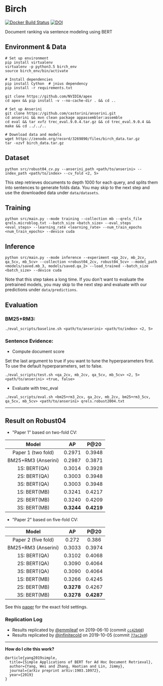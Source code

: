 # Birch
 
[ ![Docker Build Status](https://img.shields.io/docker/cloud/build/osirrc2019/birch.svg)](https://hub.docker.com/r/osirrc2019/birch)
[ ![DOI](https://zenodo.org/badge/DOI/10.5281/zenodo.3269890.svg)](https://doi.org/10.5281/zenodo.3269890)
 
 Document ranking via sentence modeling using BERT

## Environment & Data

```
# Set up environment
pip install virtualenv
virtualenv -p python3.5 birch_env
source birch_env/bin/activate

# Install dependencies
pip install Cython  # jnius dependency
pip install -r requirements.txt

git clone https://github.com/NVIDIA/apex
cd apex && pip install -v --no-cache-dir . && cd ..

# Set up Anserini
git clone https://github.com/castorini/anserini.git
cd anserini && mvn clean package appassembler:assemble
cd eval && tar xvfz trec_eval.9.0.4.tar.gz && cd trec_eval.9.0.4 && make && cd ../../..

# Download data and models
wget https://zenodo.org/record/3269890/files/birch_data.tar.gz
tar -xzvf birch_data.tar.gz
```

## Dataset

```
python src/robust04_cv.py --anserini_path <path/to/anserini> --index_path <path/to/index> --cv_fold <2, 5>
```

This step retrieves documents to depth 1000 for each query, and splits them into sentences to generate folds data. You may skip to the next step and use the downloaded data under `data/datasets`.

## Training

```
python src/main.py --mode training --collection mb --qrels_file qrels.microblog.txt --batch_size <batch_size> --eval_steps <eval_steps> --learning_rate <learning_rate> --num_train_epochs <num_train_epochs> --device cuda
```

## Inference

```
python src/main.py --mode inference --experiment <qa_2cv, mb_2cv, qa_5cv, mb_5cv> --collection <robust04_2cv, robust04_5cv> --model_path <models/saved.mb_3, models/saved.qa_2> --load_trained --batch_size <batch_size> --device cuda
```

Note that this step takes a long time. 
If you don't want to evaluate the pretrained models, you may skip to the next step and evaluate with our predictions under `data/predictions`.

## Evaluation

### BM25+RM3:

```
./eval_scripts/baseline.sh <path/to/anserini> <path/to/index> <2, 5>
```

### Sentence Evidence:

- Compute document score

Set the last argument to true if you want to tune the hyperparameters first.
To use the default hyperparameters, set to false.

```
./eval_scripts/test.sh <qa_2cv, mb_2cv, qa_5cv, mb_5cv> <2, 5> <path/to/anserini> <true, false>
```

- Evaluate with trec_eval

```
./eval_scripts/eval.sh <bm25+rm3_2cv, qa_2cv, mb_2cv, bm25+rm3_5cv, qa_5cv, mb_5cv> <path/to/anserini> qrels.robust2004.txt
```


---

## Result on Robust04
 
  - "Paper 1" based on two-fold CV:
 
|        Model        | AP     | P@20   |
|:-------------------:|:------:|:------:|
|  Paper 1 (two fold) | 0.2971 | 0.3948 |
| BM25+RM3 (Anserini) | 0.2987 | 0.3871 |         
|     1S: BERT(QA)    | 0.3014 | 0.3928 |         
|     2S: BERT(QA)    | 0.3003 | 0.3948 |         
|     3S: BERT(QA)    | 0.3003 | 0.3948 |         
|     1S: BERT(MB)    | 0.3241 | 0.4217 |         
|     2S: BERT(MB)    | 0.3240 | 0.4209 |         
|     3S: BERT(MB)    | **0.3244** | **0.4219** |   
 
 - "Paper 2" based on five-fold CV:
 
|        Model        | AP     | P@20   |
|:-------------------:|:------:|:------:|
| Paper 2 (five fold) |  0.272 |  0.386 |
| BM25+RM3 (Anserini) | 0.3033 | 0.3974 |         
|     1S: BERT(QA)    | 0.3102 | 0.4068 |         
|     2S: BERT(QA)    | 0.3090 | 0.4064 |         
|     3S: BERT(QA)    | 0.3090 | 0.4064 |         
|     1S: BERT(MB)    | 0.3266 | 0.4245 |         
|     2S: BERT(MB)    | **0.3278** | 0.4267 |         
|     3S: BERT(MB)    | **0.3278** | **0.4287** |         
 
 See this [paper](https://dl.acm.org/citation.cfm?id=3308781) for the exact fold settings.
 
### Replication Log

+ Results replicated by [@emmileaf](https://github.com/emmileaf) on 2019-06-10 (commit [`cc42b60`](https://github.com/castorini/birch/commit/cc42b60093090969c1d9b24cddd1257c1cad66df))
+ Results replicated by [@infinitecold](https://github.com/infinitecold) on 2019-10-05 (commit [`77ac2e9`](https://github.com/castorini/birch/commit/77ac2e9f6811ceac14e1389cc2f36579c894aa08))

---

**How do I cite this work?**

```
@article{yang2019simple,
  title={Simple Applications of BERT for Ad Hoc Document Retrieval},
  author={Yang, Wei and Zhang, Haotian and Lin, Jimmy},
  journal={arXiv preprint arXiv:1903.10972},
  year={2019}
}
```
